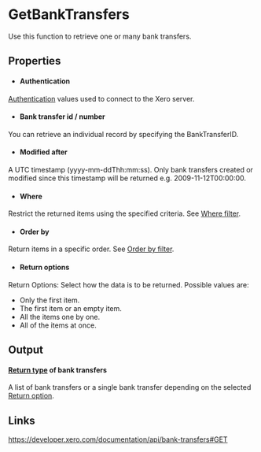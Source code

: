 GetBankTransfers
============

Use this function to retrieve one or many bank transfers.

Properties
----------

- #### Authentication
[Authentication](../../../Common/Authentication/Index.md) values used to connect to the Xero server.
- #### Bank transfer id / number
You can retrieve an individual record by specifying the BankTransferID.
- #### Modified after
A UTC timestamp (yyyy-mm-ddThh:mm:ss). Only bank transfers created or modified since this timestamp will be returned e.g. 2009-11-12T00:00:00.
- #### Where
Restrict the returned items using the specified criteria. See [Where filter](../../../Common/Filters/Where/Index.md).
- #### Order by
Return items in a specific order. See [Order by filter](../../../Common/Filters/OrderBy/Index.md).
- #### Return options
Return Options: Select how the data is to be returned. Possible values are:
  * Only the first item.
  * The first item or an empty item. 
  * All the items one by one.
  * All of the items at once.


Output
-----
#### [Return type](#return-options) of bank transfers
A list of bank transfers or a single bank transfer depending on the selected [Return option](#return-options).

Links
-----

https://developer.xero.com/documentation/api/bank-transfers#GET